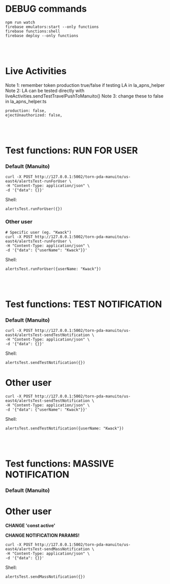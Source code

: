# DEBUG commands

```
npm run watch
firebase emulators:start --only functions
firebase functions:shell
firebase deploy --only functions
```

</br></br>

# Live Activities

Note 1: remember token production true/false if testing LA in la_apns_helper
Note 2: LA can be tested directly with liveActivities.sendTestTravelPushToManuito()
Note 3: change these to false in la_apns_helper.ts

```
production: false,
ejectUnauthorized: false,
```

</br></br>

# Test functions: RUN FOR USER

### Default (Manuito)

```
curl -X POST http://127.0.0.1:5002/torn-pda-manuito/us-east4/alertsTest-runForUser \
-H "Content-Type: application/json" \
-d '{"data": {}}'
```

Shell:

```
alertsTest.runForUser({})
```

### Other user

```
# Specific user (eg. "Kwack")
curl -X POST http://127.0.0.1:5002/torn-pda-manuito/us-east4/alertsTest-runForUser \
-H "Content-Type: application/json" \
-d '{"data": {"userName": "Kwack"}}'
```

Shell:

```
alertsTest.runForUser({userName: "Kwack"})
```

</br></br>

# Test functions: TEST NOTIFICATION

### Default (Manuito)

```
curl -X POST http://127.0.0.1:5002/torn-pda-manuito/us-east4/alertsTest-sendTestNotification \
-H "Content-Type: application/json" \
-d '{"data": {}}'
```

Shell:

```
alertsTest.sendTestNotification({})
```

# Other user

```
curl -X POST http://127.0.0.1:5002/torn-pda-manuito/us-east4/alertsTest-sendTestNotification \
-H "Content-Type: application/json" \
-d '{"data": {"userName": "Kwack"}}'
```

Shell:

```
alertsTest.sendTestNotification({userName: "Kwack"})
```

</br></br>

# Test functions: MASSIVE NOTIFICATION

### Default (Manuito)

# Other user

**CHANGE 'const active'**

**CHANGE NOTIFICATION PARAMS!**

```
curl -X POST http://127.0.0.1:5002/torn-pda-manuito/us-east4/alertsTest-sendMassNotification \
-H "Content-Type: application/json" \
-d '{"data": {}}'
```

Shell:

```
alertsTest.sendMassNotification({})
```
